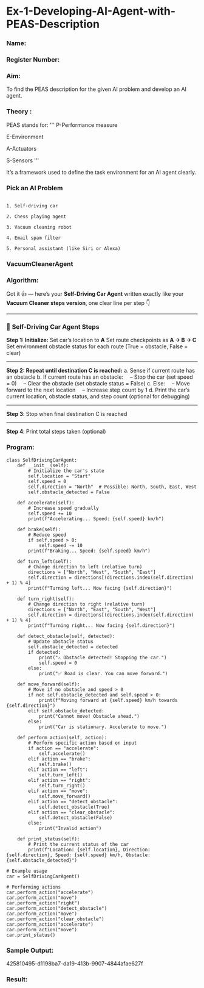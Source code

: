 # Ex-1-Developing-AI-Agent-with-PEAS-Description
### Name:

### Register Number:

### Aim:
To find the PEAS description for the given AI problem and develop an AI agent.

### Theory :
PEAS stands for:
'''
P-Performance measure

E-Environment

A-Actuators

S-Sensors
'''

It’s a framework used to define the task environment for an AI agent clearly.

### Pick an AI Problem

```

1. Self-driving car

2. Chess playing agent

3. Vacuum cleaning robot

4. Email spam filter

5. Personal assistant (like Siri or Alexa)
```

### VacuumCleanerAgent
### Algorithm:
Got it 👍 — here’s your **Self-Driving Car Agent** written exactly like your **Vacuum Cleaner steps version**, one clear line per step 👇

---

### 🚗 **Self-Driving Car Agent Steps**

**Step 1: Initialize:**
Set car’s location to **A**
Set route checkpoints as **A → B → C**
Set environment obstacle status for each route (True = obstacle, False = clear)

---

**Step 2: Repeat until destination C is reached:**
a. Sense if current route has an obstacle
b. If current route has an obstacle:
 – Stop the car (set speed = 0)
 – Clear the obstacle (set obstacle status = False)
c. Else:
 – Move forward to the next location
 – Increase step count by 1
d. Print the car’s current location, obstacle status, and step count (optional for debugging)

---

**Step 3**: Stop when final destination C is reached

---

**Step 4**: Print total steps taken (optional)


### Program:
```
class SelfDrivingCarAgent:
    def __init__(self):
        # Initialize the car's state
        self.location = "Start"
        self.speed = 0
        self.direction = "North"  # Possible: North, South, East, West
        self.obstacle_detected = False

    def accelerate(self):
        # Increase speed gradually
        self.speed += 10
        print(f"Accelerating... Speed: {self.speed} km/h")

    def brake(self):
        # Reduce speed
        if self.speed > 0:
            self.speed -= 10
        print(f"Braking... Speed: {self.speed} km/h")

    def turn_left(self):
        # Change direction to left (relative turn)
        directions = ["North", "West", "South", "East"]
        self.direction = directions[(directions.index(self.direction) + 1) % 4]
        print(f"Turning left... Now facing {self.direction}")

    def turn_right(self):
        # Change direction to right (relative turn)
        directions = ["North", "East", "South", "West"]
        self.direction = directions[(directions.index(self.direction) + 1) % 4]
        print(f"Turning right... Now facing {self.direction}")

    def detect_obstacle(self, detected):
        # Update obstacle status
        self.obstacle_detected = detected
        if detected:
            print("⚠️ Obstacle detected! Stopping the car.")
            self.speed = 0
        else:
            print("✅ Road is clear. You can move forward.")

    def move_forward(self):
        # Move if no obstacle and speed > 0
        if not self.obstacle_detected and self.speed > 0:
            print(f"Moving forward at {self.speed} km/h towards {self.direction}")
        elif self.obstacle_detected:
            print("Cannot move! Obstacle ahead.")
        else:
            print("Car is stationary. Accelerate to move.")

    def perform_action(self, action):
        # Perform specific action based on input
        if action == "accelerate":
            self.accelerate()
        elif action == "brake":
            self.brake()
        elif action == "left":
            self.turn_left()
        elif action == "right":
            self.turn_right()
        elif action == "move":
            self.move_forward()
        elif action == "detect_obstacle":
            self.detect_obstacle(True)
        elif action == "clear_obstacle":
            self.detect_obstacle(False)
        else:
            print("Invalid action")

    def print_status(self):
        # Print the current status of the car
        print(f"Location: {self.location}, Direction: {self.direction}, Speed: {self.speed} km/h, Obstacle: {self.obstacle_detected}")

# Example usage
car = SelfDrivingCarAgent()

# Performing actions
car.perform_action("accelerate")
car.perform_action("move")
car.perform_action("right")
car.perform_action("detect_obstacle")
car.perform_action("move")
car.perform_action("clear_obstacle")
car.perform_action("accelerate")
car.perform_action("move")
car.print_status()

```
### Sample Output:

425810495-d1198ba7-da19-413b-9907-4844afae627f

### Result:
